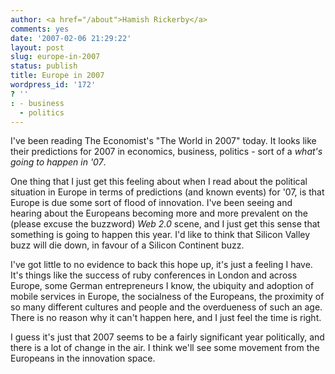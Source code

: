 ```yaml
---
author: <a href="/about">Hamish Rickerby</a>
comments: yes
date: '2007-02-06 21:29:22'
layout: post
slug: europe-in-2007
status: publish
title: Europe in 2007
wordpress_id: '172'
? ''
: - business
  - politics
---
```


I've been reading The Economist's "The World in 2007" today.  It looks like their predictions for 2007 in economics, business, politics - sort of a <em>what's going to happen in '07</em>.

One thing that I just get this feeling about when I read about the political situation in Europe in terms of predictions (and known events) for '07, is that Europe is due some sort of flood of innovation.  I've been seeing and hearing about the Europeans becoming more and more prevalent on the (please excuse the buzzword) <em>Web 2.0</em> scene, and I just get this sense that something is going to happen this year.  I'd like to think that Silicon Valley buzz will die down, in favour of a Silicon Continent buzz.

I've got little to no evidence to back this hope up, it's just a feeling I have.  It's things like the success of ruby conferences in London and across Europe, some German entrepreneurs I know, the ubiquity and adoption of mobile services in Europe, the socialness of the Europeans, the proximity of so many different cultures and people and the overdueness of such an age.  There is no reason why it can't happen here, and I just feel the time is right.

I guess it's just that 2007 seems to be a fairly significant year politically, and there is a lot of change in the air.  I think we'll see some movement from the Europeans in the innovation space.

 